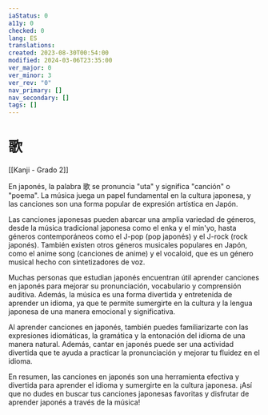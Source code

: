 ```yaml
---
iaStatus: 0
a11y: 0
checked: 0
lang: ES
translations: 
created: 2023-08-30T00:54:00
modified: 2024-03-06T23:35:00
ver_major: 0
ver_minor: 3
ver_rev: "0"
nav_primary: []
nav_secondary: []
tags: []
---
```

# 歌

[[Kanji - Grado 2]]

En japonés, la palabra 歌 se pronuncia "uta" y significa "canción" o "poema". La música juega un papel fundamental en la cultura japonesa, y las canciones son una forma popular de expresión artística en Japón.

Las canciones japonesas pueden abarcar una amplia variedad de géneros, desde la música tradicional japonesa como el enka y el min'yo, hasta géneros contemporáneos como el J-pop (pop japonés) y el J-rock (rock japonés). También existen otros géneros musicales populares en Japón, como el anime song (canciones de anime) y el vocaloid, que es un género musical hecho con sintetizadores de voz.

Muchas personas que estudian japonés encuentran útil aprender canciones en japonés para mejorar su pronunciación, vocabulario y comprensión auditiva. Además, la música es una forma divertida y entretenida de aprender un idioma, ya que te permite sumergirte en la cultura y la lengua japonesa de una manera emocional y significativa.

Al aprender canciones en japonés, también puedes familiarizarte con las expresiones idiomáticas, la gramática y la entonación del idioma de una manera natural. Además, cantar en japonés puede ser una actividad divertida que te ayuda a practicar la pronunciación y mejorar tu fluidez en el idioma.

En resumen, las canciones en japonés son una herramienta efectiva y divertida para aprender el idioma y sumergirte en la cultura japonesa. ¡Así que no dudes en buscar tus canciones japonesas favoritas y disfrutar de aprender japonés a través de la música!
